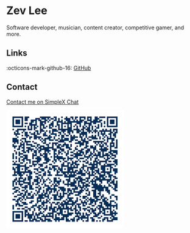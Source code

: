 # Zev Lee

Software developer, musician, content creator, competitive gamer, and more.

## Links

:octicons-mark-github-16: [GitHub](https://github.com/zevlee)

## Contact

[Contact me on SimpleX Chat](https://simplex.chat/contact#/?v=2-6&smp=smp%3A%2F%2Fh--vW7ZSkXPeOUpfxlFGgauQmXNFOzGoizak7Ult7cw%3D%40smp15.simplex.im%2F2z2DhvGK8EdZtYWTQl7FggpaVpk2TkSs%23%2F%3Fv%3D1-3%26dh%3DMCowBQYDK2VuAyEA8QO63vRlEy2Ytp1Qge-br4ebtUIBZzmaaXdGPmTSnyY%253D%26srv%3Doauu4bgijybyhczbnxtlggo6hiubahmeutaqineuyy23aojpih3dajad.onion)

![test](/contact.png "Scan the QR code in SimpleX Chat to connect with me")
